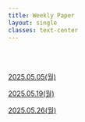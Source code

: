```yaml
---
title: Weekly Paper
layout: single
classes: text-center
---
```



<br>
<br>

<a href="/2025/05/05/wp-01.html">2025.05.05(월)</a><br>

<a href="/2025/05/19/wp-02.html">2025.05.19(월)</a><br>

<a href="/2025/05/26/wp-03.html">2025.05.26(월)</a><br>

